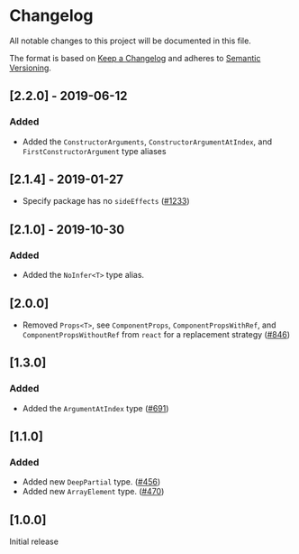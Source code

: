 # Changelog

All notable changes to this project will be documented in this file.

The format is based on [Keep a Changelog](http://keepachangelog.com/en/1.0.0/)
and adheres to [Semantic Versioning](http://semver.org/spec/v2.0.0.html).

## [2.2.0] - 2019-06-12

### Added

- Added the `ConstructorArguments`, `ConstructorArgumentAtIndex`, and `FirstConstructorArgument` type aliases

## [2.1.4] - 2019-01-27

- Specify package has no `sideEffects` ([#1233](https://github.com/Shopify/quilt/pull/1233))

## [2.1.0] - 2019-10-30

### Added

- Added the `NoInfer<T>` type alias.

## [2.0.0]

- Removed `Props<T>`, see `ComponentProps`, `ComponentPropsWithRef`, and `ComponentPropsWithoutRef` from `react` for a replacement strategy ([#846](https://github.com/Shopify/quilt/pull/846))

## [1.3.0]

### Added

- Added the `ArgumentAtIndex` type ([#691](https://github.com/Shopify/quilt/pull/691))

## [1.1.0]

### Added

- Added new `DeepPartial` type. ([#456](https://github.com/Shopify/quilt/pull/456))
- Added new `ArrayElement` type. ([#470](https://github.com/Shopify/quilt/pull/470))

## [1.0.0]

Initial release
